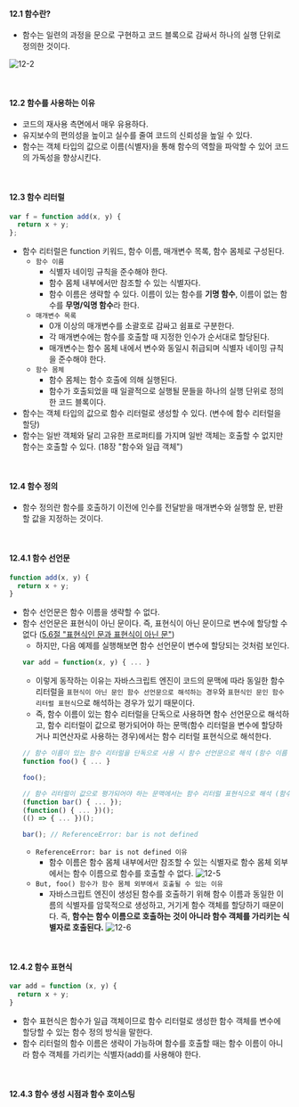 #### 12.1 함수란?
- 함수는 일련의 과정을 문으로 구현하고 코드 블록으로 감싸서 하나의 실행 단위로 정의한 것이다.

![12-2](https://github.com/user-attachments/assets/31015968-ec77-4d0c-a078-89106cacbbb0)

<br />

#### 12.2 함수를 사용하는 이유
- 코드의 재사용 측면에서 매우 유용하다.
- 유지보수의 편의성을 높이고 실수를 줄여 코드의 신뢰성을 높일 수 있다.
- 함수는 객체 타입의 값으로 이름(식별자)을 통해 함수의 역할을 파악할 수 있어 코드의 가독성을 향상시킨다. 

<br />

#### 12.3 함수 리터럴
```js
var f = function add(x, y) {
  return x + y;
};
```
- 함수 리터럴은 function 키워드, 함수 이름, 매개변수 목록, 함수 몸체로 구성된다.
  - `함수 이름`
    - 식별자 네이밍 규칙을 준수해야 한다.
    - 함수 몸체 내부에서만 참조할 수 있는 식별자다.
    - 함수 이름은 생략할 수 있다. 이름이 있는 함수를 **기명 함수**, 이름이 없는 함수를 **무명/익명 함수**라 한다.
  - `매개변수 목록`
    - 0개 이상의 매개변수를 소괄호로 감싸고 쉼표로 구분한다.
    - 각 매개변수에는 함수를 호출할 때 지정한 인수가 순서대로 할당된다.
    - 매개변수는 함수 몸체 내에서 변수와 동일시 취급되며 식별자 네이밍 규칙을 준수해야 한다.
  - `함수 몸체`
    - 함수 몸체는 함수 호출에 의해 실행된다.
    - 함수가 호출되었을 때 일괄적으로 실행될 문들을 하나의 실행 단위로 정의한 코드 블록이다.
- 함수는 객체 타입의 값으로 함수 리터럴로 생성할 수 있다. (변수에 함수 리터럴을 할당)
- 함수는 일반 객체와 달리 고유한 프로퍼티를 가지며 일반 객체는 호출할 수 없지만 함수는 호출할 수 있다. (18장 "함수와 일급 객체")
  
<br />

#### 12.4 함수 정의
- 함수 정의란 함수를 호출하기 이전에 인수를 전달받을 매개변수와 실행할 문, 반환할 값을 지정하는 것이다.

<br />

#### 12.4.1 함수 선언문
```js
function add(x, y) {
  return x + y;
}
```
- 함수 선언문은 함수 이름을 생략할 수 없다.
- 함수 선언문은 표현식이 아닌 문이다. 즉, 표현식이 아닌 문이므로 변수에 할당할 수 없다 ([5.6절 "표현식인 문과 표현식이 아닌 문"](https://github.com/darkmyu/note/tree/main/01_%EB%AA%A8%EB%8D%98_%EC%9E%90%EB%B0%94%EC%8A%A4%ED%81%AC%EB%A6%BD%ED%8A%B8_Deep_Dive/CH_05_%ED%91%9C%ED%98%84%EC%8B%9D%EA%B3%BC_%EB%AC%B8#56-%ED%91%9C%ED%98%84%EC%8B%9D%EC%9D%B8-%EB%AC%B8%EA%B3%BC-%ED%91%9C%ED%98%84%EC%8B%9D%EC%9D%B4-%EC%95%84%EB%8B%8C-%EB%AC%B8))
  - 하지만, 다음 예제를 실행해보면 함수 선언문이 변수에 할당되는 것처럼 보인다.
  ```js
  var add = function(x, y) { ... } 
  ```
  - 이렇게 동작하는 이유는 자바스크립트 엔진이 코드의 문맥에 따라 동일한 함수 리터럴을 `표현식이 아닌 문인 함수 선언문으로 해석하는 경우`와 `표현식인 문인 함수 리터럴 표현식`으로 해석하는 경우가 있기 때문이다.
  - 즉, 함수 이름이 있는 함수 리터럴을 단독으로 사용하면 함수 선언문으로 해석하고, 함수 리터럴이 값으로 평가되어야 하는 문맥(함수 리터럴을 변수에 할당하거나 피연산자로 사용하는 경우)에서는 함수 리터럴 표현식으로 해석한다.
  ```js
  // 함수 이름이 있는 함수 리터럴을 단독으로 사용 시 함수 선언문으로 해석 (함수 이름 생략 불가능)
  function foo() { ... }
  
  foo();
  
  // 함수 리터럴이 값으로 평가되어야 하는 문맥에서는 함수 리터럴 표현식으로 해석 (함수 이름 생략 가능)
  (function bar() { ... }); 
  (function() { ... })();
  (() => { ... })();
  
  bar(); // ReferenceError: bar is not defined
  ```
  - `ReferenceError: bar is not defined 이유`
    - 함수 이름은 함수 몸체 내부에서만 참조할 수 있는 식별자로 함수 몸체 외부에서는 함수 이름으로 함수를 호출할 수 없다.
    ![12-5](https://github.com/user-attachments/assets/8971dc15-e4ec-45ad-a5dd-fce7c6d06e8a)
  - `But, foo() 함수가 함수 몸체 외부에서 호출될 수 있는 이유`
    - 자바스크립트 엔진이 생성된 함수를 호출하기 위해 함수 이름과 동일한 이름의 식별자를 암묵적으로 생성하고, 거기게 함수 객체를 할당하기 때문이다. 즉, **함수는 함수 이름으로 호출하는 것이 아니라 함수 객체를 가리키는 식별자로 호출된다.**
    ![12-6](https://github.com/user-attachments/assets/33078dff-75b4-476f-9bc4-71ed3f2a8008)

<br />

#### 12.4.2 함수 표현식
```js
var add = function (x, y) {
  return x + y;
}
```
- 함수 표현식은 함수가 일급 객체이므로 함수 리터럴로 생성한 함수 객체를 변수에 할당할 수 있는 함수 정의 방식을 말한다.
- 함수 리터럴의 함수 이름은 생략이 가능하며 함수를 호출할 때는 함수 이름이 아니라 함수 객체를 가리키는 식별자(add)를 사용해야 한다.

<br />

#### 12.4.3 함수 생성 시점과 함수 호이스팅
